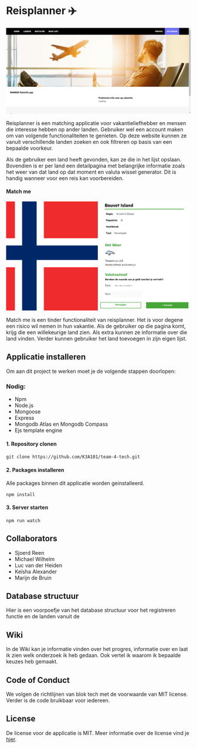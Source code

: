 # Reisplanner :airplane:

![Introductiepagina](./assets/introductie.png)

Reisplanner is een matching applicatie voor vakantieliefhebber en mensen die interesse hebben op ander landen. Gebruiker wel een account maken om van  volgende functionaliteiten te genieten. Op deze website kunnen ze vanuit verschillende landen zoeken en ook filtreren op basis van een bepaalde voorkeur.

 Als de gebruiker een land heeft gevonden, kan ze die in het lijst opslaan. Bovendien is er per land een detailpagina met belangrijke informatie zoals het weer van dat land op dat moment en valuta wissel generator. Dit is handig wanneer voor een reis kan voorbereiden.

 #### Match me 
 ![Match me](./assets/match.png)

Match me is een tinder functionaliteit van reisplanner. Het is voor degene een risico wil nemen in hun vakantie. Als de gebruiker op die pagina komt, krijg die een willekeurige land zien. Als extra kunnen ze informatie over die land vinden. Verder kunnen gebruiker het land toevoegen in zijn eigen lijst.   
  

 ## Applicatie installeren
 Om aan dit project te werken moet je de volgende stappen doorlopen:

 ### Nodig:
- Npm
- Node.js
- Mongoose
- Express
- Mongodb Atlas en Mongodb Compass
- Ejs template engine

#### 1. Repository clonen
```
git clone https://github.com/K3A101/team-4-tech.git
```

#### 2. Packages installeren
Alle packages binnen dit applicatie  worden geinstalleerd.
```
npm install
```

#### 3. Server starten
```
npm run watch
```
## Collaborators 
- Sjoerd Reen 
- Michael Wilhelm
- Luc van der Heiden
- Keïsha Alexander
- Marijn de Bruin

## Database structuur
Hier is een voorpoefje van het database structuur voor het registreren functie en de  landen vanuit de 
 
 ## Wiki
 In de Wiki kan je informatie vinden over het progres, informatie  over en laat ik zien welk onderzoek ik heb gedaan. Ook vertel ik waarom ik bepaalde keuzes heb gemaakt.

## Code of Conduct
We volgen de richtlijnen van blok tech met de voorwaarde van MIT license. Verder is de code bruikbaar voor iedereen. 
 ## License

 De license voor de applicatie is MIT. Meer informatie over de license vind je [hier](https://github.com/Inevdhoven/blok-tech/blob/main/license).

